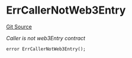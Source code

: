 # ErrCallerNotWeb3Entry
[Git Source](https://github.com/Crossbell-Box/Crossbell-Contracts/blob/7dd103c70343d6410d08f7bb25b0b513c4d92016/contracts/libraries/Error.sol)

*Caller is not web3Entry contract*


```solidity
error ErrCallerNotWeb3Entry();
```

